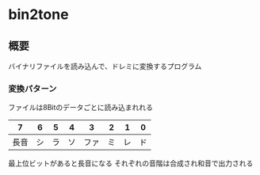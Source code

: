 # bin2tone

## 概要
バイナリファイルを読み込んで、ドレミに変換するプログラム

### 変換パターン
ファイルは8Bitのデータごとに読み込まれれる

|7|6|5|4|3|2|1|0|
|:--:|:--:|:--:|:--:|:--:|:--:|:--:|:--:|
|長音|シ|ラ|ソ|ファ|ミ|レ|ド|

最上位ビットがあると長音になる
それぞれの音階は合成され和音で出力される
